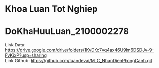 # Khoa Luan Tot Nghiep 
# DoKhaHuuLuan_2100002278
Link Data: https://drive.google.com/drive/folders/1KvDKc7vq4ax46U9Im6DSDJv-9-FvKixP?usp=sharing <br>
Link Github: https://github.com/luandevai/MLC_NhanDienPhongCanh.git
